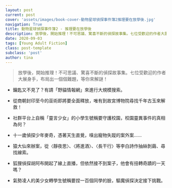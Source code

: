 ```yaml
---
layout: post
current: post
cover: 'assets/images/book-cover-動物星球偵探事件簿2推理要在放學後.jpg'
navigation: True
title: 動物星球偵探事件簿2 - 推理要在放學後
description: 放學後，開始推理！不可思議、驚喜不斷的偵探故事集。七位受歡迎的作者大展身手，布局出一個個難題，等你來解謎！
date: 2020-09-03
tags: [Young Adult Fiction]
class: post-template
subclass: 'post'
author: tina
---
```


> 放學後，開始推理！不可思議、驚喜不斷的偵探故事集。七位受歡迎的作者大展身手，布局出一個個難題，等你來解謎！

<!--more-->

* 鑰匙又不見了？有請「野貓情報網」來進行大規模搜索。

* 從商朝封印至今的巫術即將要全面釋放，唯有到故宮博物院尋找千年古玉來解救！

* 社群平台上自稱「靈言少女」的小學生號稱要守護校園，校園靈異事件的真相為何？

* 十一歲偵探少年麥奇，憑著天生直覺，嗅出寵物失蹤的案外案……

* 猿大仙來辦案，從〈靜夜思〉、〈將進酒〉、〈長干行〉等李白詩作抽絲剝繭、尋找線索。

* 狐狸偵探胡阿布開起了線上直播，但依然接不到案子，他會有扭轉奇蹟的一天嗎？

* 氣勢凌人的美少女轉學生號稱要捏一百個同學的臉，驅魔偵探決定接下挑戰。